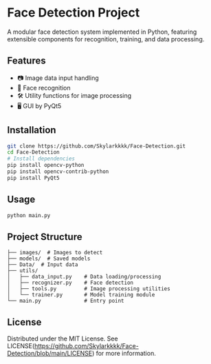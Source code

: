# Face Detection Project

A modular face detection system implemented in Python, featuring extensible components for recognition, training, and data processing.

## Features
- 📷 Image data input handling
- 🤖 Face recognition
- 🛠️ Utility functions for image processing
- 🖥️ GUI by PyQt5

## Installation
```bash
git clone https://github.com/Skylarkkkk/Face-Detection.git
cd Face-Detection
# Install dependencies
pip install opencv-python
pip install opencv-contrib-python
pip install PyQt5
```

## Usage
```bash
python main.py
```

## Project Structure
```
├── images/  # Images to detect
├── models/  # Saved models
├── Data/  # Input data
├── utils/
│   ├── data_input.py    # Data loading/processing
│   ├── recognizer.py    # Face detection
│   ├── tools.py         # Image processing utilities
│   └── trainer.py       # Model training module
└── main.py              # Entry point
```

## License
Distributed under the MIT License. See LICENSE(https://github.com/Skylarkkkk/Face-Detection/blob/main/LICENSE) for more information.
